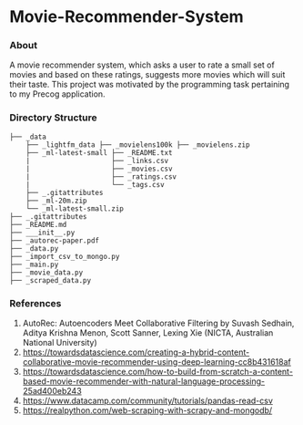 # Movie-Recommender-System

### About
A movie recommender system, which asks a user to rate a small set of movies and based on these ratings, suggests more movies which will suit their taste. This project was motivated by the programming task pertaining to my Precog application.

### Directory Structure
```bash.
├── _data
    ├── _lightfm_data ├── _movielens100k ├── _movielens.zip 
    ├── _ml-latest-small ├── _README.txt
    |                    ├── _links.csv
    |                    ├── _movies.csv
    |                    ├── _ratings.csv
    |                    └── _tags.csv
    ├── _.gitattributes
    ├── _ml-20m.zip
    └── _ml-latest-small.zip
├── _.gitattributes
├── _README.md
├── ___init__.py
├── _autorec-paper.pdf
├── _data.py
├── _import_csv_to_mongo.py
├── _main.py
├── _movie_data.py
├── _scraped_data.py
```

### References
1. AutoRec: Autoencoders Meet Collaborative Filtering by Suvash Sedhain, Aditya Krishna Menon, Scott Sanner, Lexing Xie (NICTA, Australian National University)
2. https://towardsdatascience.com/creating-a-hybrid-content-collaborative-movie-recommender-using-deep-learning-cc8b431618af
3. https://towardsdatascience.com/how-to-build-from-scratch-a-content-based-movie-recommender-with-natural-language-processing-25ad400eb243
4. https://www.datacamp.com/community/tutorials/pandas-read-csv
5. https://realpython.com/web-scraping-with-scrapy-and-mongodb/



